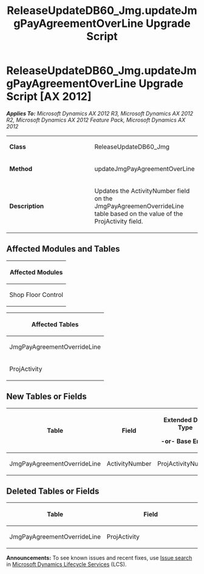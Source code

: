 ﻿---
title: ReleaseUpdateDB60_Jmg.updateJmgPayAgreementOverLine Upgrade Script
TOCTitle: ReleaseUpdateDB60_Jmg.updateJmgPayAgreementOverLine Upgrade Script
ms:assetid: 4181c9f2-6367-76a5-4fc6-89fa375e6ed1
ms:mtpsurl: https://msdn.microsoft.com/en-us/library/JJ718834(v=AX.60)
ms:contentKeyID: 49707877
ms.date: 05/18/2015
mtps_version: v=AX.60
---

# ReleaseUpdateDB60\_Jmg.updateJmgPayAgreementOverLine Upgrade Script [AX 2012]


_**Applies To:** Microsoft Dynamics AX 2012 R3, Microsoft Dynamics AX 2012 R2, Microsoft Dynamics AX 2012 Feature Pack, Microsoft Dynamics AX 2012_

<table>
<colgroup>
<col style="width: 50%" />
<col style="width: 50%" />
</colgroup>
<tbody>
<tr class="odd">
<td><p><strong>Class</strong></p></td>
<td><p>ReleaseUpdateDB60_Jmg</p></td>
</tr>
<tr class="even">
<td><p><strong>Method</strong></p></td>
<td><p>updateJmgPayAgreementOverLine</p></td>
</tr>
<tr class="odd">
<td><p><strong>Description</strong></p></td>
<td><p>Updates the ActivityNumber field on the JmgPayAgreemenOverrideLine table based on the value of the ProjActivity field.</p></td>
</tr>
</tbody>
</table>


## Affected Modules and Tables

<table>
<colgroup>
<col style="width: 100%" />
</colgroup>
<thead>
<tr class="header">
<th><p>Affected Modules</p></th>
</tr>
</thead>
<tbody>
<tr class="odd">
<td><p>Shop Floor Control</p></td>
</tr>
</tbody>
</table>


<table>
<colgroup>
<col style="width: 100%" />
</colgroup>
<thead>
<tr class="header">
<th><p>Affected Tables</p></th>
</tr>
</thead>
<tbody>
<tr class="odd">
<td><p>JmgPayAgreementOverrideLine</p></td>
</tr>
<tr class="even">
<td><p>ProjActivity</p></td>
</tr>
</tbody>
</table>


## New Tables or Fields

<table>
<colgroup>
<col style="width: 33%" />
<col style="width: 33%" />
<col style="width: 33%" />
</colgroup>
<thead>
<tr class="header">
<th><p>Table</p></th>
<th><p>Field</p></th>
<th><p>Extended Data Type</p>
<p>-or- Base Enum</p></th>
</tr>
</thead>
<tbody>
<tr class="odd">
<td><p>JmgPayAgreementOverrideLine</p></td>
<td><p>ActivityNumber</p></td>
<td><p>ProjActivityNumber</p></td>
</tr>
</tbody>
</table>


## Deleted Tables or Fields

<table>
<colgroup>
<col style="width: 50%" />
<col style="width: 50%" />
</colgroup>
<thead>
<tr class="header">
<th><p>Table</p></th>
<th><p>Field</p></th>
</tr>
</thead>
<tbody>
<tr class="odd">
<td><p>JmgPayAgreementOverrideLine</p></td>
<td><p>ProjActivity</p></td>
</tr>
</tbody>
</table>

  
**Announcements:** To see known issues and recent fixes, use [Issue search](http://go.microsoft.com/fwlink/?linkid=389258) in [Microsoft Dynamics Lifecycle Services](http://go.microsoft.com/fwlink/?linkid=306505) (LCS).

